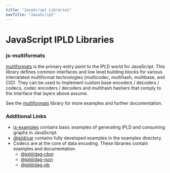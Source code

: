 ```yaml
---
title: "JavaScript Libraries"
navTitle: "JavaScript"
---
```


JavaScript IPLD Libraries
=========================

### js-multiformats
[multiformats](https://github.com/multiformats/js-multiformats) is the primary entry point to the IPLD world for JavaScript. This library defines common interfaces and low level building blocks for various interrelated multiformat technologies (multicodec, multihash, multibase, and CID). They can be used to implement custom base encoders / decoders / codecs, codec encoders / decoders and multihash hashers that comply to the interface that layers above assume.

See the [multiformats](https://github.com/multiformats/js-multiformats) library for more examples and further documentation. 

### Additional Links
- [js-examples](https://github.com/ipld/js-examples) contains basic examples of generating IPLD and consuming graphs in JavaScript. 
- [@ipld/car](https://github.com/ipld/js-car) contains fully developed examples in the examples directory. 
- Codecs are at the core of data encoding. These libraries contain examples and documentation. 
  - [@ipld/dag-cbor](https://github.com/ipld/js-dag-cbor)
  - [@ipld/dag-json](https://github.com/ipld/js-dag-json)
  - [@ipld/dag-pb](https://github.com/ipld/js-dag-pb)

